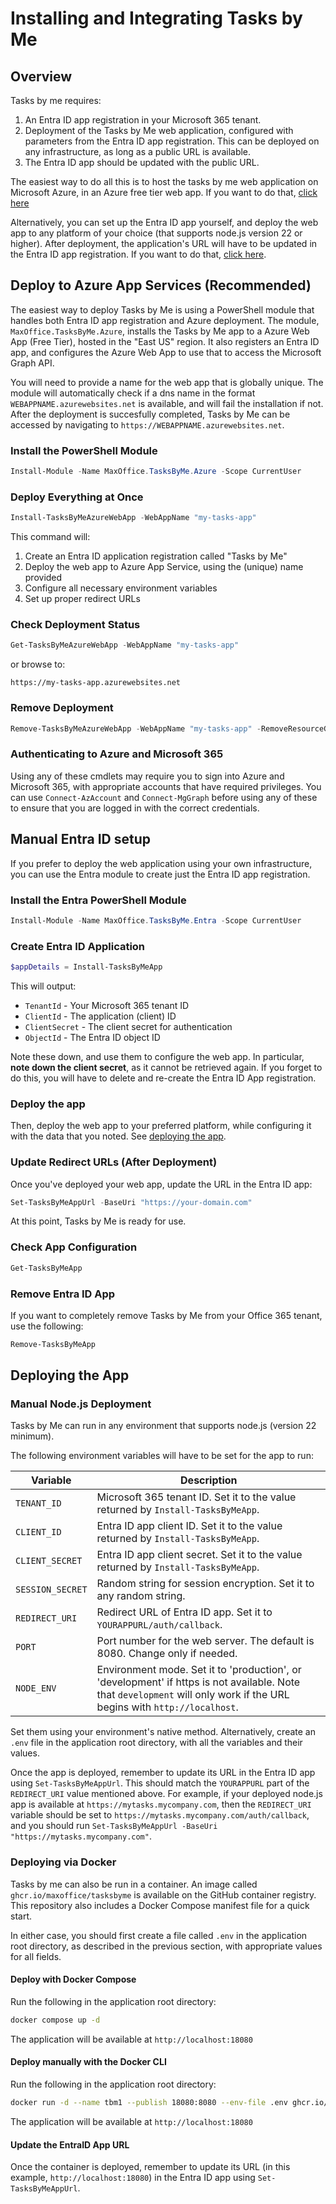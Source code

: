 # Installing and Integrating Tasks by Me

## Overview

Tasks by me requires:

1. An Entra ID app registration in your Microsoft 365 tenant.  
1. Deployment of the Tasks by Me web application, configured with parameters from the Entra ID app registration. This can be deployed on any infrastructure, as long as a public URL is available. 
1. The Entra ID app should be updated with the public URL.

The easiest way to do all this is to host the tasks by me web application on Microsoft Azure, in an Azure free tier web app. If you want to do that, [click here](#deploy-to-azure-app-services-recommended)

Alternatively, you can set up the Entra ID app yourself, and deploy the web app to any platform of your choice (that supports node.js version 22 or higher). After deployment, the application's URL will have to be updated in the Entra ID app registration. If you want to do that, [click here](#create-entra-id-application).

## Deploy to Azure App Services (Recommended)

The easiest way to deploy Tasks by Me is using a PowerShell module that handles both Entra ID app registration and Azure deployment. The module, `MaxOffice.TasksByMe.Azure`, installs the Tasks by Me app to a Azure Web App (Free Tier), hosted in the "East US" region. It also registers an Entra ID app, and configures the Azure Web App to use that to access the Microsoft Graph API.

You will need to provide a name for the web app that is globally unique. The module will automatically check if a dns name in the format `WEBAPPNAME.azurewebsites.net` is available, and will fail the installation if not. After the deployment is succesfully completed, Tasks by Me can be accessed by navigating to `https://WEBAPPNAME.azurewebsites.net`.

### Install the PowerShell Module

```powershell
Install-Module -Name MaxOffice.TasksByMe.Azure -Scope CurrentUser
```

### Deploy Everything at Once

```powershell
Install-TasksByMeAzureWebApp -WebAppName "my-tasks-app"
```

This command will:
1. Create an Entra ID application registration called "Tasks by Me"
2. Deploy the web app to Azure App Service, using the (unique) name provided
3. Configure all necessary environment variables
4. Set up proper redirect URLs

### Check Deployment Status

```powershell
Get-TasksByMeAzureWebApp -WebAppName "my-tasks-app"
```

or browse to:

```
https://my-tasks-app.azurewebsites.net
```

### Remove Deployment

```powershell
Remove-TasksByMeAzureWebApp -WebAppName "my-tasks-app" -RemoveResourceGroup -RemoveEntraApp
```

### Authenticating to Azure and Microsoft 365

Using any of these cmdlets may require you to sign into Azure and Microsoft 365, with appropriate accounts that have required privileges. You can use `Connect-AzAccount` and `Connect-MgGraph` before using any of these to ensure that you are logged in with the correct credentials.

## Manual Entra ID setup

If you prefer to deploy the web application using your own infrastructure, you can use the Entra module to create just the Entra ID app registration.

### Install the Entra PowerShell Module

```powershell
Install-Module -Name MaxOffice.TasksByMe.Entra -Scope CurrentUser
```

### Create Entra ID Application

```powershell
$appDetails = Install-TasksByMeApp
```

This will output:
- `TenantId` - Your Microsoft 365 tenant ID
- `ClientId` - The application (client) ID
- `ClientSecret` - The client secret for authentication
- `ObjectId` - The Entra ID object ID

Note these down, and use them to configure the web app. In particular, **note down the client secret**, as
it cannot be retrieved again. If you forget to do this, you will have to delete and re-create the Entra ID App registration.

### Deploy the app
Then, deploy the web app to your preferred platform, while configuring it with the data that you noted. See [deploying the app](#deploying-the-app).

### Update Redirect URLs (After Deployment)

Once you've deployed your web app, update the URL in the Entra ID app:

```powershell
Set-TasksByMeAppUrl -BaseUri "https://your-domain.com"
```

At this point, Tasks by Me is ready for use.

### Check App Configuration

```powershell
Get-TasksByMeApp
```

### Remove Entra ID App

If you want to completely remove Tasks by Me from your Office 365 tenant, use the following:

```powershell
Remove-TasksByMeApp
```

## Deploying the App

### Manual Node.js Deployment

Tasks by Me can run in any environment that supports node.js (version 22 minimum). 

The following environment variables will have to be set for the app to run:

| Variable | Description |
|----------|-------------|
| `TENANT_ID` | Microsoft 365 tenant ID. Set it to the value returned by `Install-TasksByMeApp`. |
| `CLIENT_ID` | Entra ID app client ID. Set it to the value returned by `Install-TasksByMeApp`. |
| `CLIENT_SECRET` | Entra ID app client secret. Set it to the value returned by `Install-TasksByMeApp`. |
| `SESSION_SECRET` | Random string for session encryption. Set it to any random string. |
| `REDIRECT_URI` | Redirect URL of Entra ID app. Set it to `YOURAPPURL/auth/callback`.|
| `PORT` | Port number for the web server. The default is 8080. Change only if needed. |
| `NODE_ENV` | Environment mode. Set it to 'production', or 'development' if https is not available. Note that `development` will only work if the URL begins with `http://localhost`. |

Set them using your environment's native method. Alternatively, create an `.env` file in the application root directory, with all the variables and their values.

Once the app is deployed, remember to update its URL in the Entra ID app using `Set-TasksByMeAppUrl`. This should match the `YOURAPPURL` part of the `REDIRECT_URI` value mentioned above. For example, if your deployed node.js app is available at `https://mytasks.mycompany.com`, then the `REDIRECT_URI` variable should be set to `https://mytasks.mycompany.com/auth/callback`, and you should run `Set-TasksByMeAppUrl -BaseUri "https://mytasks.mycompany.com"`.

### Deploying via Docker

Tasks by me can also be run in a container. An image called `ghcr.io/maxoffice/tasksbyme` is available on the GitHub container registry. This repository also includes a Docker Compose manifest file for a quick start.

In either case, you should first create a file called `.env` in the application root directory, as described in the previous section, with appropriate values for all fields.

#### Deploy with Docker Compose

Run the following in the application root directory:

```bash
docker compose up -d
```

The application will be available at `http://localhost:18080`

#### Deploy manually with the Docker CLI

Run the following in the application root directory:

```bash
docker run -d --name tbm1 --publish 18080:8080 --env-file .env ghcr.io/maxoffice/tasksbyme
```

The application will be available at `http://localhost:18080`

#### Update the EntraID App URL

Once the container is deployed, remember to update its URL (in this example, `http://localhost:18080`) in the Entra ID app using `Set-TasksByMeAppUrl`.
